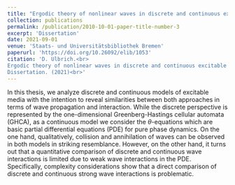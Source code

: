 ```yaml
---
title: "Ergodic theory of nonlinear waves in discrete and continuous excitable media"
collection: publications
permalink: /publication/2010-10-01-paper-title-number-3
excerpt: 'Dissertation'
date: 2021-09-01
venue: 'Staats- und Universitätsbibliothek Bremen'
paperurl: 'https://doi.org/10.26092/elib/1053'
citation: 'D. Ulbrich.<br>
Ergodic theory of nonlinear waves in discrete and continuous excitable media.<br>
Dissertation. (2021)<br>'
---
```


In this thesis, we analyze discrete and continuous models of excitable media with the intention to reveal similarities between both approaches in terms of wave propagation and interaction. While the discrete perspective is represented by the one-dimensional Greenberg-Hastings cellular automata (GHCA), as a continuous model we consider the $\theta$-equations which are basic partial differential equations (PDE) for pure phase dynamics. On the one hand, qualitatively, collision and annihilation of waves can be observed in both models in striking resemblance. However, on the other hand, it turns out that a quantitative comparison of discrete and continuous wave interactions is limited due to weak wave interactions in the PDE. Specifically, complexity considerations show that a direct comparison of discrete and continuous strong wave interactions is problematic.
